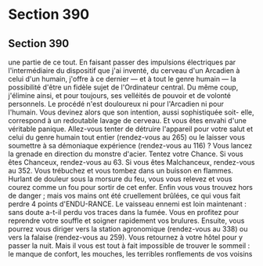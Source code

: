# Section 390

## Section 390

une partie de ce tout. En faisant passer des impulsions
électriques par l'intermédiaire du dispositif que j'ai inventé, du
cerveau d'un Arcadien à celui d'un humain, j'offre à ce dernier —
et à tout le genre humain — la possibilité d'être un fidèle sujet de
l'Ordinateur central. Du même coup, j'élimine ainsi, et pour
toujours, ses velléités de pouvoir et de volonté personnels. Le
procédé n'est douloureux ni pour l'Arcadien ni pour l'humain.
Vous devinez alors que son intention, aussi sophistiquée soit-
elle, correspond à un redoutable lavage de cerveau. Et vous êtes
envahi d'une véritable panique. Allez-vous tenter de détruire
l'appareil pour votre salut et celui du genre humain tout entier
(rendez-vous au 265) ou le laisser vous soumettre à sa
démoniaque expérience (rendez-vous au 116) ?
Vous lancez la grenade en direction du monstre d'acier. Tentez
votre Chance. Si vous êtes Chanceux, rendez-vous au 63. Si vous
êtes Malchanceux, rendez-vous au 352.
Vous trébuchez et vous tombez dans un buisson en flammes.
Hurlant de douleur sous la morsure du feu, vous vous relevez et
vous courez comme un fou pour sortir de cet enfer. Enfin vous
vous trouvez hors de danger ; mais vos mains ont été cruellement
brûlées, ce qui vous fait perdre 4 points d'ENDU-RANCE. Le
vaisseau ennemi est loin maintenant : sans doute a-t-il perdu vos
traces dans la fumée. Vous en profitez pour reprendre votre
souffle et soigner rapidement vos brulures. Ensuite, vous pourrez
vous diriger vers la station agronomique (rendez-vous au 338)
ou vers la falaise (rendez-vous au 259).
Vous retournez à votre hôtel pour y passer la nuit. Mais il vous
est tout à fait impossible de trouver le sommeil : le manque de
confort, les mouches, les terribles ronflements de vos voisins